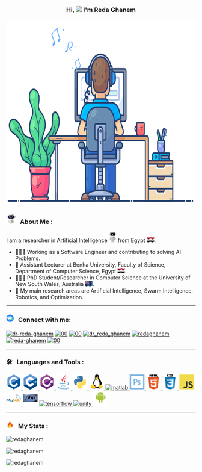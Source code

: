 <!-- 
Author: Reda Ghanem
Date: 26/08/2022
Location: Canberra, Australia 
-->

<p align="center"><img src="https://komarev.com/ghpvc/?username=kakbar&style=flat-square&color=blue" alt=""></p>

<h3 align="center"> Hi, <img src="https://media.giphy.com/media/hvRJCLFzcasrR4ia7z/giphy.gif" width="20"> I'm Reda Ghanem </h3> 

<!-- <h1></h1> -->

<!-- <p align="center"><img src="https://media.giphy.com/media/dWesBcTLavkZuG35MI/giphy.gif" width="600" height="300" /></p> -->

<p align="center"><img src="images/focus_trans.gif" width="740" height="490" /></p>


<!-- <p align="center"><img src="https://media.giphy.com/media/M9gbBd9nbDrOTu1Mqx/giphy.gif" width="100"/></p> -->

<!-- ### :woman_technologist: &nbsp;About Me : -->
### <img src="images/about_me.gif" width="25"> &nbsp; About Me :

I am a researcher in Artificial Intelligence <img src="images/ai.gif" width="20"> from Egypt <img src="images/EG.gif" width="20">.

- 👨🏻‍💻 Working as a Software Engineer and contributing to solving AI Problems.
- 📝 Assistant Lecturer at Benha University, Faculty of Science, Department of Computer Science, Egypt <img src="images/EG.gif" width="20">.
- 👨🏻‍🎓 PhD Student/Researcher in Computer Science at the University of New South Wales, Australia <img src="images/AU.gif" width="20">.
- 🔭 My main research areas are Artificial Intelligence, Swarm Intelligence, Robotics, and Optimization.

---

<!-- ### 📫 Connect with me: -->
### <img src="images/connect_me.gif" width="20">  &nbsp; Connect with me:

<p align="left">
    <a href="https://linkedin.com/in/dr-reda-ghanem" target="_blank"><img align="center"
            src="https://raw.githubusercontent.com/rahuldkjain/github-profile-readme-generator/master/src/images/icons/Social/linked-in-alt.svg"
            alt="dr-reda-ghanem" height="30" width="40" /></a>
    <a href="https://fb.com/00" target="_blank"><img align="center"
            src="https://raw.githubusercontent.com/rahuldkjain/github-profile-readme-generator/master/src/images/icons/Social/facebook.svg"
            alt="00" height="30" width="40" /></a>
    <a href="https://instagram.com/00" target="_blank"><img align="center"
            src="https://raw.githubusercontent.com/rahuldkjain/github-profile-readme-generator/master/src/images/icons/Social/instagram.svg"
            alt="00" height="30" width="40" /></a>
    <a href="https://twitter.com/dr_reda_ghanem" target="_blank"><img align="center"
            src="https://raw.githubusercontent.com/rahuldkjain/github-profile-readme-generator/master/src/images/icons/Social/twitter.svg"
            alt="dr_reda_ghanem" height="30" width="40" /></a>
    <a href="https://www.youtube.com/c/redaghanem" target="_blank"><img align="center"
            src="https://raw.githubusercontent.com/rahuldkjain/github-profile-readme-generator/master/src/images/icons/Social/youtube.svg"
            alt="redaghanem" height="30" width="40" /></a>
    <a href="https://stackoverflow.com/users/reda-ghanem" target="_blank"><img align="center"
            src="https://raw.githubusercontent.com/rahuldkjain/github-profile-readme-generator/master/src/images/icons/Social/stack-overflow.svg"
            alt="reda-ghanem" height="30" width="40" /></a>
    <a href="https://discord.gg/00" target="_blank"><img align="center"
            src="https://raw.githubusercontent.com/rahuldkjain/github-profile-readme-generator/master/src/images/icons/Social/discord.svg"
            alt="00" height="30" width="40" /></a>
</p>

---

### 🛠 &nbsp; Languages and Tools :

<p>
    <a href="https://www.cprogramming.com/" target="_blank" rel="noreferrer"> <img
            src="https://raw.githubusercontent.com/devicons/devicon/master/icons/c/c-original.svg" alt="c" width="40"
            height="40" /> </a>
    <a href="https://www.w3schools.com/cpp/" target="_blank" rel="noreferrer"> <img
            src="https://raw.githubusercontent.com/devicons/devicon/master/icons/cplusplus/cplusplus-original.svg"
            alt="cplusplus" width="40" height="40" /> </a>
    <a href="https://www.w3schools.com/cs/" target="_blank" rel="noreferrer"> <img
            src="https://raw.githubusercontent.com/devicons/devicon/master/icons/csharp/csharp-original.svg"
            alt="csharp" width="40" height="40" /> </a>
    <a href="https://www.java.com" target="_blank" rel="noreferrer">
        <img src="https://raw.githubusercontent.com/devicons/devicon/master/icons/java/java-original.svg" alt="java"
            width="40" height="40" /> </a>
    <a href="https://www.python.org" target="_blank" rel="noreferrer"> <img
            src="https://raw.githubusercontent.com/devicons/devicon/master/icons/python/python-original.svg"
            alt="python" width="40" height="40" /> </a>
    <a href="https://www.linux.org/" target="_blank" rel="noreferrer"> <img
            src="https://raw.githubusercontent.com/devicons/devicon/master/icons/linux/linux-original.svg" alt="linux"
            width="40" height="40" /> </a>
    <a href="https://www.mathworks.com/" target="_blank" rel="noreferrer"> <img
            src="https://upload.wikimedia.org/wikipedia/commons/2/21/Matlab_Logo.png" alt="matlab" width="40"
            height="40" /> </a>
    <a href="https://www.photoshop.com/en" target="_blank" rel="noreferrer"> <img
            src="https://raw.githubusercontent.com/devicons/devicon/master/icons/photoshop/photoshop-line.svg"
            alt="photoshop" width="40" height="40" /> </a>
    <a href="https://www.w3.org/html/" target="_blank"
            rel="noreferrer"> <img
            src="https://raw.githubusercontent.com/devicons/devicon/master/icons/html5/html5-original-wordmark.svg"
            alt="html5" width="40" height="40" /> </a>
    <a href="https://www.w3schools.com/css/" target="_blank" rel="noreferrer"> <img
            src="https://raw.githubusercontent.com/devicons/devicon/master/icons/css3/css3-original-wordmark.svg"
            alt="css3" width="40" height="40" /> </a>
    <a href="https://developer.mozilla.org/en-US/docs/Web/JavaScript" target="_blank" rel="noreferrer"> <img
            src="https://raw.githubusercontent.com/devicons/devicon/master/icons/javascript/javascript-original.svg"
            alt="javascript" width="40" height="40" /> </a>
    <a href="https://www.mysql.com/" target="_blank"
            rel="noreferrer"> <img
            src="https://raw.githubusercontent.com/devicons/devicon/master/icons/mysql/mysql-original-wordmark.svg"
            alt="mysql" width="40" height="40" /> </a> 
    <a href="https://www.php.net" target="_blank" rel="noreferrer"> <img
            src="https://raw.githubusercontent.com/devicons/devicon/master/icons/php/php-original.svg" alt="php"
            width="40" height="40" /> </a>
    <a href="https://www.tensorflow.org" target="_blank" rel="noreferrer"> <img
            src="https://www.vectorlogo.zone/logos/tensorflow/tensorflow-icon.svg" alt="tensorflow" width="40"
            height="40" /> </a>
    <a href="https://unity.com/" target="_blank" rel="noreferrer"> <img
            src="https://www.vectorlogo.zone/logos/unity3d/unity3d-icon.svg" alt="unity" width="40" height="40" /> </a>
    <a href="https://developer.android.com" target="_blank" rel="noreferrer"> <img
            src="https://raw.githubusercontent.com/devicons/devicon/master/icons/android/android-original-wordmark.svg"
            alt="android" width="40" height="40" /> </a>

</p>

---

<!-- ### 🔥 &nbsp; My Stats : -->
### <img src="images/fire.gif" width="20"> &nbsp; My Stats :

<p style="display: table;"><img
        src="https://github-readme-stats.vercel.app/api?username=redaghanem&show_icons=true&locale=en"
        alt="redaghanem" /></p>

<p style="display: table;"><img src="https://github-readme-streak-stats.herokuapp.com/?user=redaghanem&"
        alt="redaghanem" /></p>

<p style="display: table;"><img
        src="https://github-readme-stats.vercel.app/api/top-langs?username=redaghanem&show_icons=true&locale=en&layout=compact"
        alt="redaghanem" /></p>
